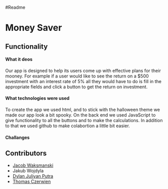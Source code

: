 #Readme

# Money Saver

## Functionality
#### What it deos
Our app is designed to help its users come up with effective plans for their mooney. For example if a user would like to see the return on a $500 investment with an interest rate of 5% all they would have to do is fill in the appropriate fields and click a button to get the return on investment.
#### What technologies were used
To create the app we used html, and to stick with the halloween theme we made our app look a bit spooky. On the back end we used JavaScript to give functionality to all the buttons and to make the calculations. In addition to that we used github to make colabortion a little bit easier. 
#### Challanges








## Contributors
- [Jacob Waksmanski](https://github.com/jjdubski)
- Jakub Wojdyla
- [Dylan Juliyan Putra](https://github.com/Dylannjp)
- [Thomas Czerwien](https://github.com/Tczerwien)
